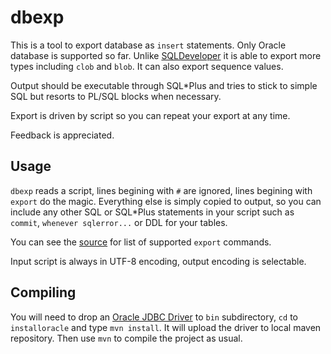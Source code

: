 # dbexp

  This is a tool to export database as `insert` statements. Only Oracle database is supported so far. Unlike [SQLDeveloper](http://www.oracle.com/technetwork/developer-tools/sql-developer/overview/index.html) it is able to export more types including `clob` and `blob`. It can also export sequence values. 
  
Output should be executable through SQL*Plus and tries to stick to simple SQL but resorts to PL/SQL blocks when necessary.

Export is driven by script so you can repeat your export at any time.

Feedback is appreciated.

## Usage

`dbexp` reads a script, lines begining with `#` are ignored, lines begining with `export` do the magic. Everything else is simply copied to output, so you can include any other SQL or SQL*Plus statements in your script such as `commit`, `whenever sqlerror...` or DDL for your tables.

You can see the [source](https://github.com/miko3k/dbexp/blob/master/src/main/java/org/deletethis/exp/script/CommandInfo.java) for list of supported `export` commands.

Input script is always in UTF-8 encoding, output encoding is selectable.

## Compiling

You will need to drop an [Oracle JDBC Driver](http://www.oracle.com/technetwork/database/enterprise-edition/jdbc-112010-090769.html) to `bin` subdirectory, `cd` to `installoracle` and type `mvn install`. It will upload the driver to local maven repository. Then use `mvn` to compile the project as usual.
